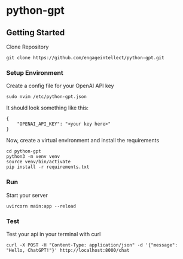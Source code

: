 # python-gpt

## Getting Started
Clone Repository
```
git clone https://github.com/engageintellect/python-gpt.git
```

### Setup Environment

Create a config file for your OpenAI API key
```
sudo nvim /etc/python-gpt.json
```
It should look something like this:
```
{
	"OPENAI_API_KEY": "<your key here>"
}
```

Now, create a virtual environment and install the requirements
```
cd python-gpt
python3 -m venv venv
source venv/bin/activate
pip install -r requirements.txt
```

### Run
Start your server
```
uvircorn main:app --reload
```

### Test
Test your api in your terminal with curl
```
curl -X POST -H "Content-Type: application/json" -d '{"message": "Hello, ChatGPT!"}' http://localhost:8000/chat
```








